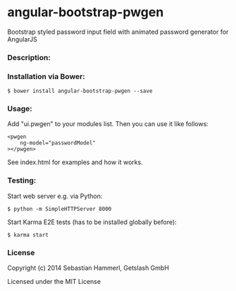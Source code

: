 angular-bootstrap-pwgen
=======================

Bootstrap styled password input field with animated password generator for AngularJS


### Description:


### Installation via Bower:

```
$ bower install angular-bootstrap-pwgen --save
```

### Usage:

Add "ui.pwgen" to your modules list. Then you can use it like follows:

```
<pwgen
    ng-model="passwordModel"
></pwgen>
```

See index.html for examples and how it works.

### Testing:

Start web server e.g. via Python:
```
$ python -m SimpleHTTPServer 8000
```

Start Karma E2E tests (has to be installed globally before):
```
$ karma start
```

### License

Copyright (c) 2014 Sebastian Hammerl, Getslash GmbH

Licensed under the MIT License